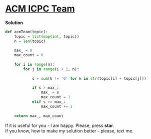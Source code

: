 # [ACM ICPC Team](https://www.hackerrank.com/challenges/acm-icpc-team/problem)

**Solution**
<br>
```python
def acmTeam(topic):
    topic = list(map(int, topic))
    n = len(topic)
    
    max_ = 0
    max_count = 0
    
    for i in range(n):
        for j in range(i + 1, n):
            
            s = sum(k != '0' for k in str(topic[i] + topic[j]))
        
            if s > max_:
                max_ = s
                max_count = 1
            elif s == max_:
                max_count += 1
    
    return max_, max_count
```

If it is useful for you - I am happy. Please, press **star**.
<br>
If you know, how to make my solution better - please, text me.
